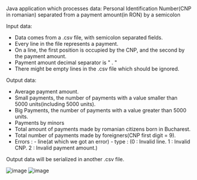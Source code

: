 Java application which processes data: Personal Identification Number(CNP in romanian) separated from a payment amount(in RON) by a semicolon

Input data:
- Data comes from a .csv file, with semicolon separated fields.
- Every line in the file represents a payment.
- On a line, the first position is occupied by the CNP, and the second by the payment amount.
- Payment amount decimal separator is " . "
- There might be empty lines in the .csv file which should be ignored.

Output data:
- Average payment amount.
- Small payments, the number of payments with a value smaller than 5000 units(including 5000 units).
- Big Payments, the number of payments with a value greater than 5000 units.
- Payments by minors
- Total amount of payments made by romanian citizens born in Bucharest.
- Total number of payments made by foreigners(CNP first digit = 9).
- Errors :
      - line(at which we got an error)
      - type :
               (0 : Invalid line.
               1 : Invalid CNP.
               2 : Invalid payment amount.)
              
Output data will be serialized in another .csv file.


![image](https://user-images.githubusercontent.com/80632633/113482062-8cf03800-94a5-11eb-8038-a4c013f2f1cd.png)
![image](https://user-images.githubusercontent.com/80632633/113482081-a85b4300-94a5-11eb-8034-fc61a8563a84.png)
